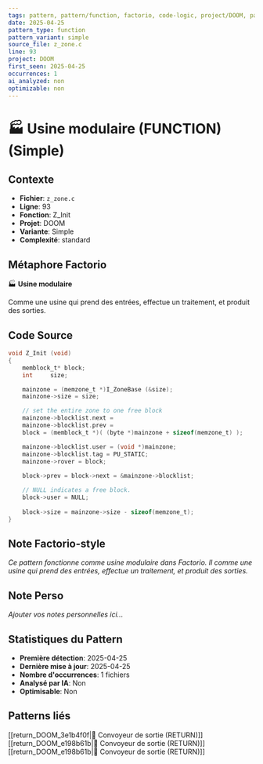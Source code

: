 ```yaml
---
tags: pattern, pattern/function, factorio, code-logic, project/DOOM, pattern/variant/simple
date: 2025-04-25
pattern_type: function
pattern_variant: simple
source_file: z_zone.c
line: 93
project: DOOM
first_seen: 2025-04-25
occurrences: 1
ai_analyzed: non
optimizable: non
---
```


# 🏭 Usine modulaire (FUNCTION) (Simple)

## Contexte
- **Fichier**: `z_zone.c`
- **Ligne**: 93
- **Fonction**: Z_Init
- **Projet**: DOOM
- **Variante**: Simple
- **Complexité**: standard

## Métaphore Factorio
🏭 **Usine modulaire**

Comme une usine qui prend des entrées, effectue un traitement, et produit des sorties.

## Code Source
```c
void Z_Init (void)
{
    memblock_t*	block;
    int		size;

    mainzone = (memzone_t *)I_ZoneBase (&size);
    mainzone->size = size;

    // set the entire zone to one free block
    mainzone->blocklist.next =
	mainzone->blocklist.prev =
	block = (memblock_t *)( (byte *)mainzone + sizeof(memzone_t) );

    mainzone->blocklist.user = (void *)mainzone;
    mainzone->blocklist.tag = PU_STATIC;
    mainzone->rover = block;
	
    block->prev = block->next = &mainzone->blocklist;

    // NULL indicates a free block.
    block->user = NULL;
    
    block->size = mainzone->size - sizeof(memzone_t);
}
```

## Note Factorio-style
*Ce pattern fonctionne comme usine modulaire dans Factorio. Il comme une usine qui prend des entrées, effectue un traitement, et produit des sorties.*

## Note Perso
*Ajouter vos notes personnelles ici...*

## Statistiques du Pattern
- **Première détection**: 2025-04-25
- **Dernière mise à jour**: 2025-04-25
- **Nombre d'occurrences**: 1 fichiers
- **Analysé par IA**: Non
- **Optimisable**: Non

## Patterns liés
[[return_DOOM_3e1b4f0f|🚚 Convoyeur de sortie (RETURN)]]
[[return_DOOM_e198b61b|🚚 Convoyeur de sortie (RETURN)]]
[[return_DOOM_e198b61b|🚚 Convoyeur de sortie (RETURN)]]
